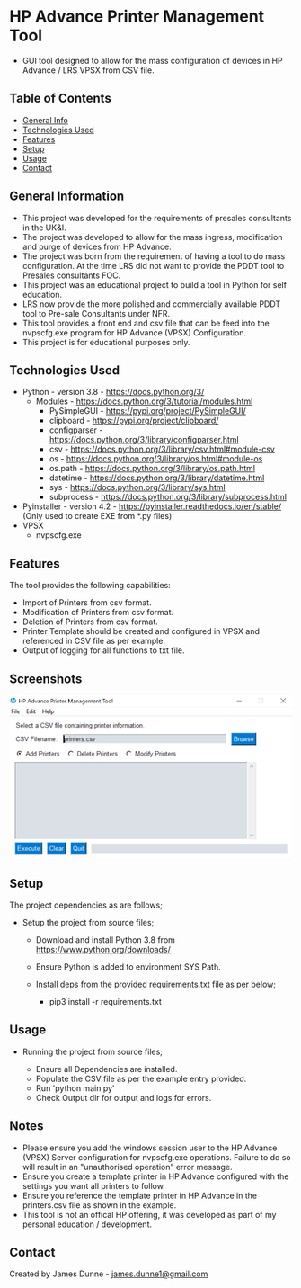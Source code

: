 # HP Advance Printer Management Tool
 - GUI tool designed to allow for the mass configuration of devices in HP Advance / LRS VPSX from CSV file. 

## Table of Contents
* [General Info](#general-information)
* [Technologies Used](#technologies-used)
* [Features](#features)
* [Setup](#setup)
* [Usage](#usage)
* [Contact](#contact)

## General Information
- This project was developed for the requirements of presales consultants in the UK&I.
- The project was developed to allow for the mass ingress, modification and purge of devices from HP Advance.
- The project was born from the requirement of having a tool to do mass configuration. At the time LRS did not want to provide the PDDT tool to Presales consultants FOC.
- This project was an educational project to build a tool in Python for self education. 
- LRS now provide the more polished and commercially available PDDT tool to Pre-sale Consultants under NFR.
- This tool provides a front end and csv file that can be feed into the nvpscfg.exe program for HP Advance (VPSX) Configuration.  
- This project is for educational purposes only. 

## Technologies Used
- Python - version 3.8 - https://docs.python.org/3/
    - Modules - https://docs.python.org/3/tutorial/modules.html
        - PySimpleGUI - https://pypi.org/project/PySimpleGUI/
        - clipboard - https://pypi.org/project/clipboard/
        - configparser - https://docs.python.org/3/library/configparser.html
        - csv - https://docs.python.org/3/library/csv.html#module-csv
        - os - https://docs.python.org/3/library/os.html#module-os
        - os.path - https://docs.python.org/3/library/os.path.html
        - datetime - https://docs.python.org/3/library/datetime.html
        - sys -  https://docs.python.org/3/library/sys.html
        - subprocess - https://docs.python.org/3/library/subprocess.html
- Pyinstaller - version 4.2 - https://pyinstaller.readthedocs.io/en/stable/ (Only used to create EXE from *.py files)
- VPSX
    - nvpscfg.exe

## Features
The tool provides the following capabilities:

- Import of Printers from csv format.
- Modification of Printers from csv format.
- Deletion of Printers from csv format.
- Printer Template should be created and configured in VPSX and referenced in CSV file as per example. 
- Output of logging for all functions to txt file.

## Screenshots
![Example screenshot](./img/screenshot.png)

## Setup
The project dependencies as are follows;

* Setup the project from source files;

    - Download and install Python 3.8 from https://www.python.org/downloads/

    - Ensure Python is added to environment SYS Path.

    - Install deps from the provided requirements.txt file as per below;
 
        - pip3 install -r requirements.txt

## Usage
* Running the project from source files;

    - Ensure all Dependencies are installed.
    - Populate the CSV file as per the example entry provided. 
    - Run 'python main.py'
    - Check Output dir for output and logs for errors. 

## Notes
* Please ensure you add the windows session user to the HP Advance (VPSX) Server configuration for nvpscfg.exe operations. Failure to do so will result in an "unauthorised operation" error message.
* Ensure you create a template printer in HP Advance configured with the settings you want all printers to follow. 
* Ensure you reference the template printer in HP Advance in the printers.csv file as shown in the example. 
* This tool is not an offical HP offering, it was developed as part of my personal education / development.

## Contact
Created by James Dunne - <james.dunne1@gmail.com>